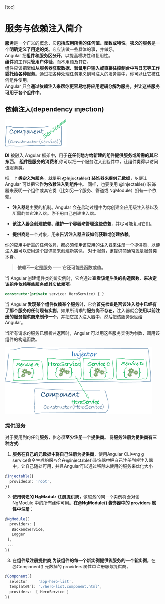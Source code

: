 [toc]
# 服务与依赖注入简介
**服务**是一个广义的概念，它**包括应用所需的任何值、函数或特性**。**狭义的服务**是一个**明确定义了用途的类**。它应该做一些具体的事，并做好。  
Angular 把**组件和服务区分开**，以提高模块性和复用性。   
**组件**的工作**只管用户体验**，而不用顾及其它。  
组件应该把诸如**从服务器获取数据、验证用户输入或直接往控制台中写日志等工作委托给各种服务**。通过把各种处理任务定义到可注入的服务类中，你可以让它被任何组件使用。   
Angular 只会**通过依赖注入来帮你更容易地将应用逻辑分解为服务，并让这些服务可用于各个组件中**。  

## 依赖注入(dependency injection)
![image](images/01.04-架构-服务与依赖注入简介/dependency-injection.png)

**DI** 被融入 Angular 框架中，用于**在任何地方给新建的组件提供服务或所需的其它东西**。 
**组件是服务的消费者**,你可以把一个服务注入到组件中，让组件类得以访问该服务类。

把一个**类定义为服务**，就要用 **@Injectable() 装饰器来提供元数据**，以便让 Angular 可以把它**作为依赖注入到组件**中。 同样，也要使用 @Injectable() 装饰器来表明一个组件或其它类（比如另一个服务、管道或 NgModule）拥有一个依赖。

- **注入器**是主要的机制。Angular 会在启动过程中为你创建全应用级注入器以及所需的其它注入器。你不用自己创建注入器。

- **该注入器会创建依赖、维护一个容器来管理这些依赖**，并尽可能复用它们。

- **提供商**是一个对象，用来**告诉注入器应该如何获取或创建依赖**。  

你的应用中所需的任何依赖，都必须使用该应用的注入器来注册一个提供商，以便注入器可以使用这个提供商来创建新实例。 对于服务，该提供商通常就是服务类本身。  

>**依赖不一定是服务 —— 它还可能是函数或值。**

当 Angular 创建组件类的新实例时，它会通过**查看该组件类的构造函数**，**来决定该组件依赖哪些服务或其它依赖项**。 

```ts
constructor(private service: HeroService) { }
```
当 Angular **发现某个组件依赖某个服务**时，它会**首先检查是否该注入器中已经有了那个服务的任何现有实例**。如果所请求的**服务尚不存在**，注入器就会**使用以前注册的服务提供商来制作一个**，并把它加入注入器中，然后把该服务返回给 Angular。

当所有请求的服务已解析并返回时，Angular 可以用这些服务实例为参数，调用该组件的构造函数。

![image](images/01.04-架构-服务与依赖注入简介/injector-injects.png)

### 提供服务
对于要用到的任何**服务**，你必须**至少注册一个提供商**。
将**服务注册为提供商有三种方式:**
1. **服务在自己的元数据中将自己注册为提供商**，使用Angular CLI中ng g service命令生成的服务会在@injectable()装饰器中把自己注册到根注入器中。让自己随处可用，并且Angular可以通过移除未使用的服务来优化大小

```ts
@Injectable({
  providedIn: 'root',
})
```

2. **使用特定的 NgModule 注册提供商**，该服务的同一个实例将会对该 NgModule 中的所有组件可用。**在@NgModule() 装饰器中的 providers 属性中注册**：

```ts
@NgModule({
  providers: [
   BackendService,
   Logger
 ],
 ...
})
```
3. 在**组件级注册提供商**,**为该组件的每一个新实例提供该服务的一个新实例**。在 @Component() 元数据的 providers 属性中注册服务提供商。

```ts
@Component({
  selector:    'app-hero-list',
  templateUrl: './hero-list.component.html',
  providers:  [ HeroService ]
})
```

